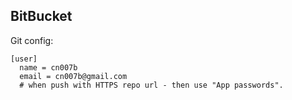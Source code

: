 BitBucket
-

Git config:

````
[user]
  name = cn007b
  email = cn007b@gmail.com
  # when push with HTTPS repo url - then use "App passwords".
````

